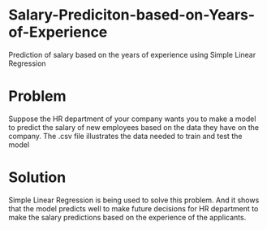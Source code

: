 # Salary-Prediciton-based-on-Years-of-Experience
Prediction of salary based on the years of experience using Simple Linear Regression

# Problem
Suppose the HR department of your company wants you to make a model to predict the salary of new employees based on the data they have on the company. The .csv file illustrates the data needed to train and test the model

# Solution
Simple Linear Regression is being used to solve this problem. And it shows that the model predicts well to make future decisions for HR department to make the salary predictions based on the experience of the applicants.
